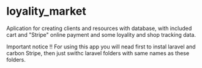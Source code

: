 # loyality_market
Aplication for  creating clients and resources with database, with included cart and "Stripe" online payment and some loyality and shop tracking data.

Important notice !!
For using this app you will nead first to instal laravel and carbon Stripe, then just swithc laravel folders with same names as these folders.
